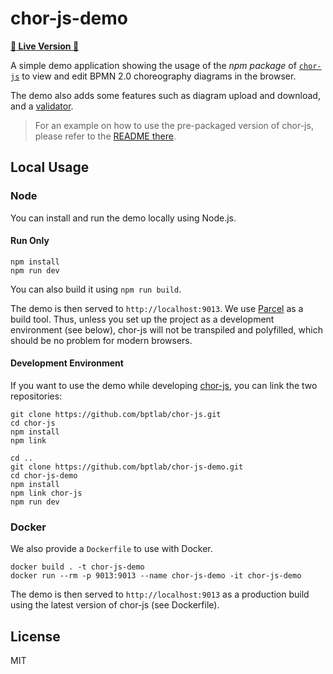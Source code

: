 # chor-js-demo

__[:rocket: Live Version :rocket:](https://bpt-lab.org/chor-js-demo/)__

A simple demo application showing the usage of the _npm package_ of [`chor-js`](https://github.com/bptlab/chor-js) to view and edit BPMN 2.0 choreography diagrams in the browser.

The demo also adds some features such as diagram upload and download, and a [validator](./app/lib/validator).

> For an example on how to use the pre-packaged version of chor-js, please refer to the [README there](https://github.com/bptlab/chor-js).

## Local Usage

### Node

You can install and run the demo locally using Node.js.

#### Run Only

```shell
npm install
npm run dev
```

You can also build it using `npm run build`.

The demo is then served to `http://localhost:9013`.
We use [Parcel](https://parceljs.org) as a build tool.
Thus, unless you set up the project as a development environment (see below), chor-js will not be transpiled and polyfilled, which should be no problem for modern browsers.

#### Development Environment

If you want to use the demo while developing [chor-js](https://github.com/bptlab/chor-js), you can link the two repositories:

```shell
git clone https://github.com/bptlab/chor-js.git
cd chor-js
npm install
npm link

cd ..
git clone https://github.com/bptlab/chor-js-demo.git
cd chor-js-demo
npm install
npm link chor-js
npm run dev
```

### Docker

We also provide a `Dockerfile` to use with Docker.

```shell
docker build . -t chor-js-demo
docker run --rm -p 9013:9013 --name chor-js-demo -it chor-js-demo
```

The demo is then served to `http://localhost:9013` as a production build using the latest version of chor-js (see Dockerfile).

## License

MIT
